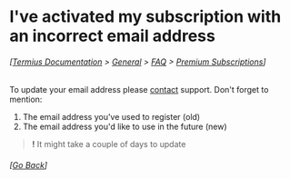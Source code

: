 # I've activated my subscription with an incorrect email address
###### [[Termius Documentation](../../../README.md) > [General](../../README.md) > [FAQ](../README.md) > [Premium Subscriptions](README.md)] 

To update your email address please [contact](https://serverauditor.uservoice.com/clients/widgets/classic_widget?mode=support&locale=en&forum_id=243650&contact_us=true&custom_template_id=25586&context=site2&embed_type=lightbox&contact_enabled=true&feedback_enabled=false&strings=e30%3D&smartvote=true&default_mode=support&referrer=https%3A%2F%2FTermius.uservoice.com%2F%23uvLink-contactus#contact_us) support. Don't forget to mention:

1. The email address you've used to register (old)
2. The email address you'd like to use in the future (new)

> **!** It might take a couple of days to update

###### [[Go Back](README.md)]
